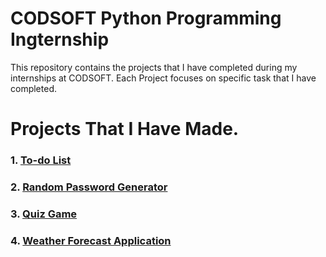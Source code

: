 # CODSOFT Python Programming Ingternship
This repository contains the projects that I have completed during my internships at CODSOFT. Each Project focuses on specific task that I have completed.

# Projects That I Have Made.
### 1. [To-do List](https://github.com/ARPIT422/CODSOFT/blob/main/Python%20Programming%20Internship/To-do%20List.py)
### 2. [Random Password Generator](https://github.com/ARPIT422/CODSOFT/blob/main/Python%20Programming%20Internship/Random%20Password%20Generator.py)
### 3. [Quiz Game](https://github.com/ARPIT422/CODSOFT/blob/main/Python%20Programming%20Internship/Quiz%20Game.py)
### 4. [Weather Forecast Application](https://github.com/ARPIT422/CODSOFT/tree/main/Python%20Programming%20Internship/Weather%20Forecasting%20Application)
